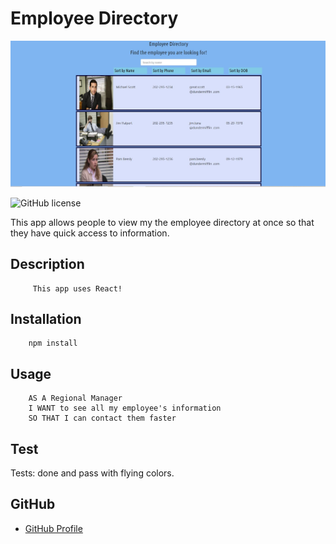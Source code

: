 # **Employee Directory**

![Capture](https://github.com/tarazin/user-directory-react/blob/main/public/Capture.JPG)


![GitHub license](https://img.shields.io/badge/Made%20by-%40tarazin-pink)


This  app allows people to view my the employee directory at once so that they have quick access to  information.







## Description
         This app uses React! 

## Installation

        npm install 

## Usage

        AS A Regional Manager
        I WANT to see all my employee's information
        SO THAT I can contact them faster






## Test

Tests: done and pass with flying colors.

## GitHub


- [GitHub Profile](https://github.com/tarazin)
